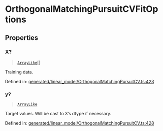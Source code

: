 # OrthogonalMatchingPursuitCVFitOptions

## Properties

### X?

> [`ArrayLike`](../types/ArrayLike.md)[]

Training data.

Defined in:  [generated/linear\_model/OrthogonalMatchingPursuitCV.ts:423](https://github.com/transitive-bullshit/scikit-learn-ts/blob/92ab806/packages/sklearn/src/generated/linear_model/OrthogonalMatchingPursuitCV.ts#L423)

### y?

> [`ArrayLike`](../types/ArrayLike.md)

Target values. Will be cast to X’s dtype if necessary.

Defined in:  [generated/linear\_model/OrthogonalMatchingPursuitCV.ts:428](https://github.com/transitive-bullshit/scikit-learn-ts/blob/92ab806/packages/sklearn/src/generated/linear_model/OrthogonalMatchingPursuitCV.ts#L428)

